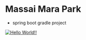 # Massai Mara Park

+ spring boot gradle project

[![Hello World!!](https://github.com/cjookyung/massai_mara_park01/actions/workflows/01helloworld.yaml/badge.svg)](https://github.com/cjookyung/massai_mara_park01/actions/workflows/01helloworld.yaml)
